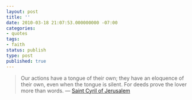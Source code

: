 ```yaml
---
layout: post
title: ''
date: 2010-03-18 21:07:53.000000000 -07:00
categories:
- quotes
tags:
- faith
status: publish
type: post
published: true
---
```

> Our actions have a tongue of their own; they have an eloquence of their own, even when the tongue is silent. For deeds prove the lover more than words.
&mdash; [Saint Cyril of Jerusalem](http://saints.sqpn.com/saint-cyril-of-jerusalem/)
